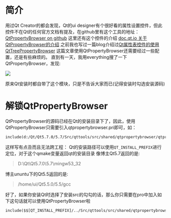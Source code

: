 # 简介
用过Qt Creator的都会发现，Qt的ui designer有个很好看的属性设置控件，但此控件不在Qt的任何官方文档有提及，在github里有这个工具的地址：[QtPropertyBrowser on github](https://github.com/commontk/QtPropertyBrowser)
这里还有这个控件的介绍
[doc.qt.io 关于QtPropertyBrowser的介绍](http://doc.qt.io/archives/qq/qq18-propertybrowser.html)
之前我也写过一篇blog介绍过[Qt属性表控件的使用 QtTreePropertyBrowser](http://blog.csdn.net/czyt1988/article/details/42423613)
这篇文章使用QtPropertyBrowser还需要经过一些配置，还是有些麻烦的。
直到有一天，我用everything搜了一下QtPropertyBrowser，发现:

![](https://github.com/czyt1988/czyBlog/raw/master/tech/QtPropertyBrowser/pic/01.png)

原来Qt安装时都自带了这个模块，只是不告诉大家而已(记得安装时勾选安装源码)

# 解锁QtPropertyBrowser

QtPropertyBrowser的源码已经在Qt的安装目录下了，因此，使用QtPropertyBrowser只需要引入qtpropertybrowser.pri即可，如：

```shell
include(d:/Qt/Qt5.7.0/5.7/Src/qttools/src/shared/qtpropertybrowser/qtpropertybrowser.pri)
```

这样写有点丑而且无法跨工程：
Qt的安装路径可以使用`QT_INSTALL_PREFIX`进行定位，对于这个qmake变量返回qt的安装目录
像博主Qt5.7返回的是:

> D:\Qt\Qt5.7.0\5.7\mingw53_32

博主ununtu下的Qt5.5返回的是:

>  /home/ui/Qt5.5.0/5.5/gcc

好了，如果你安装Qt时选择了安装src的勾勾的话，那么你只需要在pro中加入如下这句话就可以使用QtPropertyBrowser啦

```shell
include($$[QT_INSTALL_PREFIX]/../Src/qttools/src/shared/qtpropertybrowser/qtpropertybrowser.pri)
```




